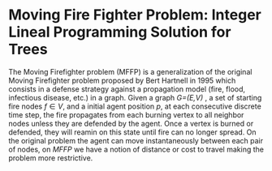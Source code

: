 # Moving Fire Fighter Problem: Integer Lineal Programming Solution for Trees

The Moving Firefighter problem (MFFP) is a generalization of the original Moving Firefighter problem proposed by Bert Hartnell in 1995 which 
consists in a defense strategy against a propagation model (fire, flood, infectious disease, etc.) in a graph.
Given a graph *G=(E,V)* , a set of starting fire nodes $f \in V$, and a initial agent position *p*, at each consecutive discrete time step, 
the fire propagates from each burning vertex to all neighbor nodes unless they are defended by the agent. Once a vertex is burned or defended, they will
reamin on this state until fire can no longer spread. On the original problem the agent can move instantaneously between each pair of nodes, on *MFFP*
we have a notion of distance or cost to travel making the problem more restrictive.
